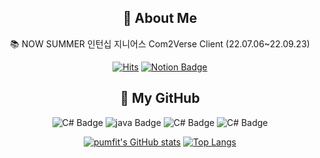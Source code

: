 <div align=center>

  <h2>
    🌠 About Me
</div>
<div align=center>
</p>
  <div align=center>
    📚 NOW SUMMER 인턴십 지니어스 Com2Verse Client (22.07.06~22.09.23)
</p>


  [![Hits](https://hits.seeyoufarm.com/api/count/incr/badge.svg?url=https%3A%2F%2Fgithub.com%2Fpumfit&count_bg=%2324FFC8&title_bg=%23218CFF&icon=nintendoswitch.svg&icon_color=%23E3FFFA&title=&nbsp;Hits&nbsp;&edge_flat=false)](https://hits.seeyoufarm.com)
  [![Notion Badge](https://img.shields.io/badge/-notion-1877f2?logo=notion&logoColor=23E3FFFA&link=https://placid-impulse-811.notion.site/About-Me-a6791093600b4bd1b77d9e3c40a9765a)](https://placid-impulse-811.notion.site/About-Me-a6791093600b4bd1b77d9e3c40a9765a)
  <h2>
  🌠 My GitHub
</div>
 <div align=center>
   
![C# Badge](https://img.shields.io/badge/-C＃-1877f2?logo=unity&logoColor=fff) ![java Badge](https://img.shields.io/badge/-java-1877f2?logo=android&logoColor=fff) ![C# Badge](https://img.shields.io/badge/C＋＋-00a6ff) ![C# Badge](https://img.shields.io/badge/MySQl-00a6ff) 

[![pumfit's GitHub stats](https://github-readme-stats.vercel.app/api?username=pumfit&&custom_title=🌏&nbsp;My&nbsp;Github&nbsp;World&bg_color=30,218cff,24ffc8&title_color=ffff&text_color=306391&show_icons=true)](https://github.com/pumfit/github-readme-stats)
[![Top Langs](https://github-readme-stats.vercel.app/api/top-langs/?username=pumfit&hide=javascript,objective-c,html,&exclude_repo=BigDataAnalysis2022&langs_count=3&bg_color=30,218cff,24ffc8&title_color=ffff&text_color=306391&custom_title=🐬&nbsp;My&nbsp;Languages)](https://github.com/pumfit/github-readme-stats)
